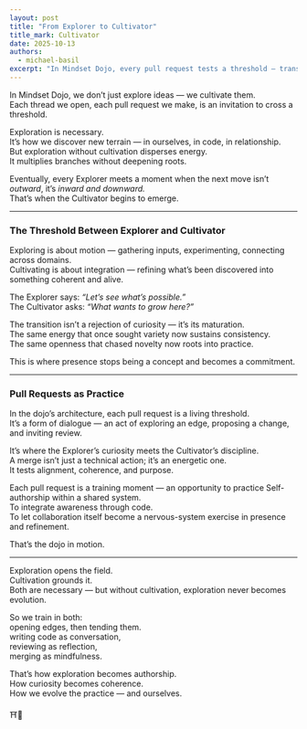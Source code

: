 ```yaml
---
layout: post
title: "From Explorer to Cultivator"
title_mark: Cultivator
date: 2025-10-13
authors: 
  - michael-basil
excerpt: "In Mindset Dojo, every pull request tests a threshold — transforming exploration into cultivation, and curiosity into coherence."
---
```


In Mindset Dojo, we don’t just explore ideas — we cultivate them.  
Each thread we open, each pull request we make, is an invitation to cross a threshold.  

Exploration is necessary.  
It’s how we discover new terrain — in ourselves, in code, in relationship.  
But exploration without cultivation disperses energy.  
It multiplies branches without deepening roots.  

Eventually, every Explorer meets a moment when the next move isn’t *outward*, it’s *inward and downward.*  
That’s when the Cultivator begins to emerge.  

---

### The Threshold Between Explorer and Cultivator

Exploring is about motion — gathering inputs, experimenting, connecting across domains.  
Cultivating is about integration — refining what’s been discovered into something coherent and alive.  

The Explorer says: *“Let’s see what’s possible.”*  
The Cultivator asks: *“What wants to grow here?”*  

The transition isn’t a rejection of curiosity — it’s its maturation.  
The same energy that once sought variety now sustains consistency.  
The same openness that chased novelty now roots into practice.  

This is where presence stops being a concept and becomes a commitment.  

---

### Pull Requests as Practice

In the dojo’s architecture, each pull request is a living threshold.  
It’s a form of dialogue — an act of exploring an edge, proposing a change, and inviting review.  

It’s where the Explorer’s curiosity meets the Cultivator’s discipline.  
A merge isn’t just a technical action; it’s an energetic one.  
It tests alignment, coherence, and purpose.  

Each pull request is a training moment — an opportunity to practice Self-authorship within a shared system.  
To integrate awareness through code.  
To let collaboration itself become a nervous-system exercise in presence and refinement.  

That’s the dojo in motion.  

---

Exploration opens the field.  
Cultivation grounds it.  
Both are necessary — but without cultivation, exploration never becomes evolution.  

So we train in both:  
opening edges, then tending them.  
writing code as conversation,  
reviewing as reflection,  
merging as mindfulness.  

That’s how exploration becomes authorship.  
How curiosity becomes coherence.  
How we evolve the practice — and ourselves.  

⛩️🌿
